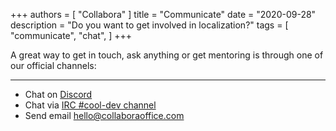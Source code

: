 +++
authors = [
    "Collabora"
]
title = "Communicate"
date = "2020-09-28"
description = "Do you want to get involved in localization?"
tags = [
    "communicate",
    "chat",
]
+++

A great way to get in touch, ask anything or get mentoring is through one of our official channels:
<!--more-->
---
* Chat on [Discord](https://forum.collaboraonline.com/)
* Chat via [IRC #cool-dev channel](irc://irc.freenode.net/#cool-dev)
* Send email [hello@collaboraoffice.com](mailto:hello@collaboraoffice.com)
